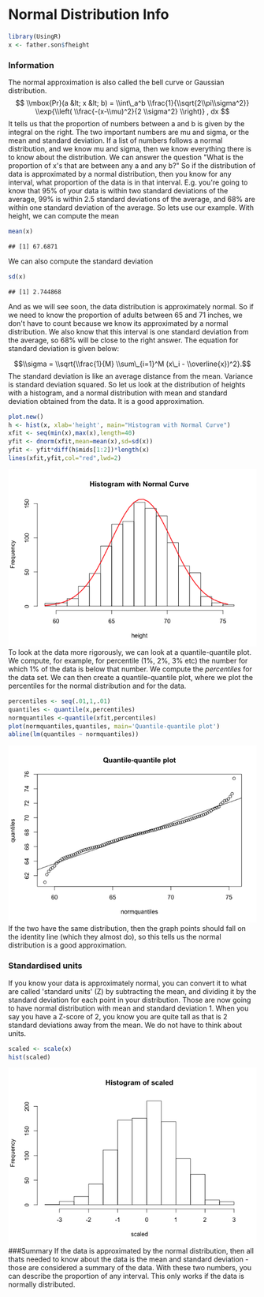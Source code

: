 Normal Distribution Info
================

``` r
library(UsingR)
x <- father.son$fheight
```

### Information

The normal approximation is also called the bell curve or Gaussian distribution.
$$ \\mbox{Pr}(a &lt; x &lt; b) = \\int\_a^b \\frac{1}{\\sqrt{2\\pi\\sigma^2}} \\exp{\\left( \\frac{-(x-\\mu)^2}{2 \\sigma^2} \\right)} , dx $$
 It tells us that the proportion of numbers between a and b is given by the integral on the right. The two important numbers are mu and sigma, or the mean and standard deviation. If a list of numbers follows a normal distribution, and we know mu and sigma, then we know everything there is to know about the distribution. We can answer the question "What is the proportion of x's that are between any a and any b?"
So if the distribution of data is approximated by a normal distribution, then you know for any interval, what proportion of the data is in that interval. E.g. you're going to know that 95% of your data is within two standard deviations of the average, 99% is within 2.5 standard deviations of the average, and 68% are within one standard deviation of the average.
So lets use our example. With height, we can compute the mean

``` r
mean(x)
```

    ## [1] 67.6871

We can also compute the standard deviation

``` r
sd(x)
```

    ## [1] 2.744868

And as we will see soon, the data distribution is approximately normal. So if we need to know the proportion of adults between 65 and 71 inches, we don't have to count because we know its approximated by a normal distribution. We also know that this interval is one standard deviation from the average, so 68% will be close to the right answer. The equation for standard deviation is given below:

$$\\sigma = \\sqrt{\\frac{1}{M} \\sum\_{i=1}^M (x\_i - \\overline{x})^2}.$$
 The standard deviation is like an average distance from the mean. Variance is standard deviation squared.
So let us look at the distribution of heights with a histogram, and a normal distribution with mean and standard deviation obtained from the data. It is a good approximation.

``` r
plot.new()
h <- hist(x, xlab='height', main="Histogram with Normal Curve")
xfit <- seq(min(x),max(x),length=40)
yfit <- dnorm(xfit,mean=mean(x),sd=sd(x))
yfit <- yfit*diff(h$mids[1:2])*length(x)
lines(xfit,yfit,col="red",lwd=2)
```

![](Normal_distribution_info_files/figure-markdown_github/unnamed-chunk-4-1.png) To look at the data more rigorously, we can look at a quantile-quantile plot. We compute, for example, for percentile (1%, 2%, 3% etc) the number for which 1% of the data is below that number. We compute the *percentiles* for the data set. We can then create a quantile-quantile plot, where we plot the percentiles for the normal distribution and for the data.

``` r
percentiles <- seq(.01,1,.01)
quantiles <- quantile(x,percentiles)
normquantiles <-quantile(xfit,percentiles)
plot(normquantiles,quantiles, main='Quantile-quantile plot')
abline(lm(quantiles ~ normquantiles))
```

![](Normal_distribution_info_files/figure-markdown_github/unnamed-chunk-5-1.png) If the two have the same distribution, then the graph points should fall on the identity line (which they almost do), so this tells us the normal distribution is a good approximation.

### Standardised units

If you know your data is approximately normal, you can convert it to what are called 'standard units' (Z) by subtracting the mean, and dividing it by the standard deviation for each point in your distribution. Those are now going to have normal distribution with mean and standard deviation 1. When you say you have a Z-score of 2, you know you are quite tall as that is 2 standard deviations away from the mean. We do not have to think about units.

``` r
scaled <- scale(x)
hist(scaled)
```

![](Normal_distribution_info_files/figure-markdown_github/unnamed-chunk-6-1.png) \#\#\#Summary If the data is approximated by the normal distribution, then all thats needed to know about the data is the mean and standard deviation - those are considered a summary of the data. With these two numbers, you can describe the proportion of any interval. This only works if the data is normally distributed.

